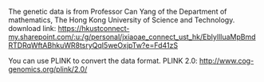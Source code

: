The genetic data is from Professor Can Yang of the Department of mathematics, The Hong Kong University of Science and Technology.
download link: <https://hkustconnect-my.sharepoint.com/:u:/g/personal/jxiaoae_connect_ust_hk/EblyIlluaMpBmdRTDRqWftABhkuWR8tsryQqI5weOxjpTw?e=Fd41zS>

You can use PLINK to convert the data format.
PLINK 2.0: <http://www.cog-genomics.org/plink/2.0/>